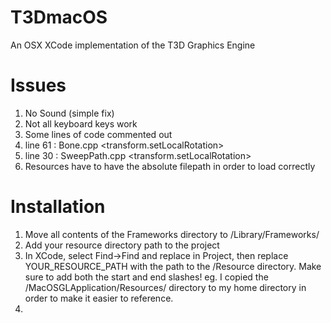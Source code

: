 # T3DmacOS
An OSX XCode implementation of the T3D Graphics Engine

# Issues
1. No Sound (simple fix)
2. Not all keyboard keys work
3. Some lines of code commented out
  1. line 61 : Bone.cpp <transform.setLocalRotation>
  2. line 30 : SweepPath.cpp <transform.setLocalRotation>
4. Resources have to have the absolute filepath in order to load correctly

# Installation
1. Move all contents of the Frameworks directory to /Library/Frameworks/
2. Add your resource directory path to the project
  1. In XCode, select Find->Find and replace in Project, then replace YOUR_RESOURCE_PATH with the path to the /Resource directory.
  Make sure to add both the start and end slashes!
  eg. 
  I copied the /MacOSGLApplication/Resources/ directory to my home directory in order to make it easier to reference.
  2. 
